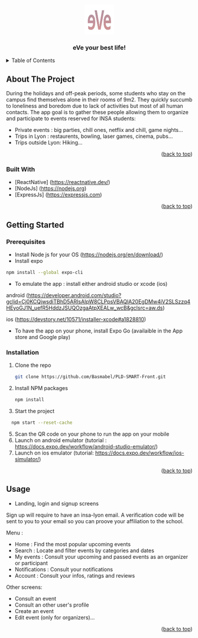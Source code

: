 <div id="top"></div>

<!-- PROJECT LOGO -->
<br />
<div align="center">
    <img src="front_eve/app/assets/images/eVe.png" alt="Logo" width="80" height="80">


  <h3 align="center">eVe your best life!</h3>

</div>

<!-- TABLE OF CONTENTS -->
<details>
  <summary>Table of Contents</summary>
  <ol>
    <li>
      <a href="#about-the-project">About The Project</a>
      <ul>
        <li><a href="#built-with">Built With</a></li>
      </ul>
    </li>
    <li>
      <a href="#getting-started">Getting Started</a>
      <ul>
        <li><a href="#prerequisites">Prerequisites</a></li>
        <li><a href="#installation">Installation</a></li>
      </ul>
    </li>
    <li><a href="#usage">Usage</a></li>
  </ol>
</details>

<!-- ABOUT THE PROJECT -->

## About The Project

During the holidays and off-peak periods, some students who stay on the campus find themselves alone in their rooms of 9m2. They quickly succumb to loneliness and boredom due to lack of activities but most of all human contacts. The app goal is to gather these people allowing them to organize and participate to events reserved for INSA students:

- Private events : big parties, chill ones, netflix and chill, game nights...
- Trips in Lyon : restaurents, bowling, laser games, cinema, pubs...
- Trips outside Lyon: Hiking...

<p align="right">(<a href="#top">back to top</a>)</p>

### Built With

- [ReactNative] (https://reactnative.dev/)
- [NodeJs] (https://nodejs.org)
- [ExpressJs] (https://expressjs.com)

<p align="right">(<a href="#top">back to top</a>)</p>

<!-- GETTING STARTED -->

## Getting Started

### Prerequisites

- Install Node js for your OS (https://nodejs.org/en/download/)
- Install expo
```sh
npm install --global expo-cli
```
- To emulate the app : install either android studio or xcode (ios)

android (https://developer.android.com/studio?gclid=Cj0KCQjwsdiTBhD5ARIsAIpW8CLPpsVBAQlA20EgDMw4iV2SLSzzq4HEyoGJ1N_uefR5HddzJSUQOzgaAtpXEALw_wcB&gclsrc=aw.ds)

ios (https://devstory.net/10571/installer-xcode#a1828810)

- To have the app on your phone, install Expo Go (availaible in the App store and Google play)


### Installation


1. Clone the repo
   ```sh
   git clone https://github.com/Basmabel/PLD-SMART-Front.git
   ```
3. Install NPM packages
   ```sh
   npm install
   ```
4. Start the project
 ```sh
   npm start --reset-cache
   ```
5. Scan the QR code on your phone to run the app on your mobile
6. Launch on android emulator (tutorial : https://docs.expo.dev/workflow/android-studio-emulator/)
7. Launch on ios emulator (tutorial: https://docs.expo.dev/workflow/ios-simulator/)


<p align="right">(<a href="#top">back to top</a>)</p>

<!-- USAGE EXAMPLES -->

## Usage

- Landing, login and signup screens

Sign up will require to have an insa-lyon email. A verification code will be sent to you to your email so you can proove your affiliation to the school.

  
Menu : 

- Home : Find the most popular upcoming events
- Search : Locate and filter events by categories and dates 
- My events : Consult your upcoming and passed events as an organizer or participant
- Notifications : Consult your notifications
- Account : Consult your infos, ratings and reviews

Other screens:
- Consult an event
- Consult an other user's profile
- Create an event
- Edit event (only for organizers)...

<p align="right">(<a href="#top">back to top</a>)</p>



